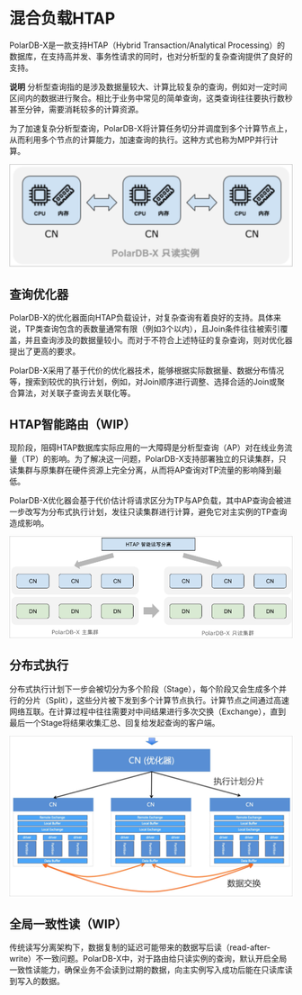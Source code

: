 # 混合负载HTAP

PolarDB-X是一款支持HTAP（Hybrid Transaction/Analytical Processing）的数据库，在支持高并发、事务性请求的同时，也对分析型的复杂查询提供了良好的支持。

**说明** 分析型查询指的是涉及数据量较大、计算比较复杂的查询，例如对一定时间区间内的数据进行聚合。相比于业务中常见的简单查询，这类查询往往要执行数秒甚至分钟，需要消耗较多的计算资源。

为了加速复杂分析型查询，PolarDB-X将计算任务切分并调度到多个计算节点上，从而利用多个节点的计算能力，加速查询的执行。这种方式也称为MPP并行计算。

![混合负载 HTAP](../images/p325031.png)

## 查询优化器 

PolarDB-X的优化器面向HTAP负载设计，对复杂查询有着良好的支持。具体来说，TP类查询包含的表数量通常有限（例如3个以内），且Join条件往往被索引覆盖，并且查询涉及的数据量较小。而对于不符合上述特征的复杂查询，则对优化器提出了更高的要求。

PolarDB-X采用了基于代价的优化器技术，能够根据实际数据量、数据分布情况等，搜索到较优的执行计划，例如，对Join顺序进行调整、选择合适的Join或聚合算法，对关联子查询去关联化等。

## HTAP智能路由（WIP）

现阶段，阻碍HTAP数据库实际应用的一大障碍是分析型查询（AP）对在线业务流量（TP）的影响。为了解决这一问题，PolarDB-X支持部署独立的只读集群，只读集群与原集群在硬件资源上完全分离，从而将AP查询对TP流量的影响降到最低。

PolarDB-X优化器会基于代价估计将请求区分为TP与AP负载，其中AP查询会被进一步改写为分布式执行计划，发往只读集群进行计算，避免它对主实例的TP查询造成影响。

![读写分离](../images/p325032.png)

## 分布式执行 

分布式执行计划下一步会被切分为多个阶段（Stage），每个阶段又会生成多个并行的分片（Split），这些分片被下发到多个计算节点执行。计算节点之间通过高速网络互联。在计算过程中往往需要对中间结果进行多次交换（Exchange），直到最后一个Stage将结果收集汇总、回复给发起查询的客户端。

![优化器](../images/p325033.png)

## 全局一致性读（WIP）

传统读写分离架构下，数据复制的延迟可能带来的数据写后读（read-after-write）不一致问题。PolarDB-X中，对于路由给只读实例的查询，默认开启全局一致性读能力，确保业务不会读到过期的数据，向主实例写入成功后能在只读库读到写入的数据。
